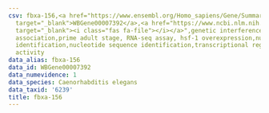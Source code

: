 ```yaml
---
csv: fbxa-156,<a href="https://www.ensembl.org/Homo_sapiens/Gene/Summary?db=core;g=WBGene00007392"
  target="_blank">WBGene00007392</a>,<a href="https://www.ncbi.nlm.nih.gov/pubmed/30894454"
  target="_blank"><i class="fas fa-file"></i></a>",genetic interference,functional
  association,prime adult stage, RNA-seq assay, hsf-1 overexpression,nucleotide sequence
  identification,nucleotide sequence identification,transcriptional regulation,up-regulates
  activity
data_alias: fbxa-156
data_id: WBGene00007392
data_numevidence: 1
data_species: Caenorhabditis elegans
data_taxid: '6239'
title: fbxa-156
---
```

